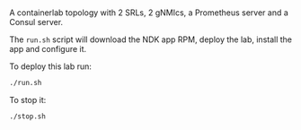 #

A containerlab topology with 2 SRLs, 2 gNMIcs, a Prometheus server and a Consul server.

The `run.sh` script will download the NDK app RPM, deploy the lab, install the app and configure it.

To deploy this lab run:

```bash
./run.sh
```

To stop it:

```bash
./stop.sh
```
